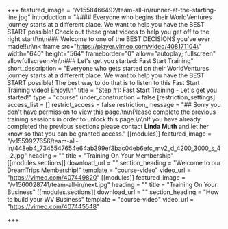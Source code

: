 +++
featured_image = "/v1558466492/team-all-in/runner-at-the-starting-line.jpg"
introduction = "#### Everyone who begins their WorldVentures journey starts at a different place.  We want to help you have the BEST START possible!  Check out these great videos to help you get off to the right start!\n\n### Welcome to one of the BEST DECISIONS you've ever made!!\n\n<iframe src=\"https://player.vimeo.com/video/408171104\" width=\"640\" height=\"564\" frameborder=\"0\" allow=\"autoplay; fullscreen\" allowfullscreen></iframe>\n\n### Let's get you started: Fast Start Training"
short_description = "Everyone who gets started on their WorldVentures journey starts at a different place.  We want to help you have the BEST START possible!  The best way to do that is to listen to this Fast Start Training video!  Enjoy!\n"
title = "Step #1: Fast Start Training - Let's get you started!"
type = "course"
under_construction = false
[restriction_settings]
access_list = []
restrict_access = false
restriction_message = "## Sorry you don't have permission to view this page.\n\nPlease complete the previous training sessions in order to unlock this page.\n\nIf you have already completed the previous sections please contact **Linda Muth** and let her know so that you can be granted access."
[[modules]]
featured_image = "/v1559927656/team-all-in/448eb4_7345547654e64ab399ef3bac04eb6efc_mv2_d_4200_3000_s_4_2.jpg"
heading = ""
title = "Training On Your Membership"
[[modules.sections]]
download_url = ""
section_heading = "Welcome to our DreamTrips Membership!"
template = "course-video"
video_url = "https://vimeo.com/407449820"
[[modules]]
featured_image = "/v1560028741/team-all-in/next.jpg"
heading = ""
title = "Training On Your Business"
[[modules.sections]]
download_url = ""
section_heading = "How to build your WV Business"
template = "course-video"
video_url = "https://vimeo.com/407445548"

+++
